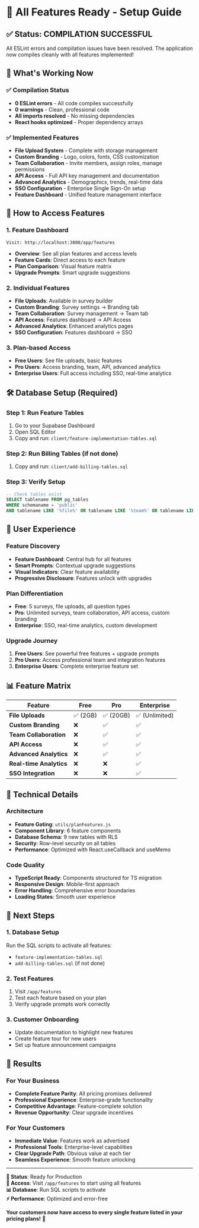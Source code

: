 # 🎉 All Features Ready - Setup Guide

## ✅ Status: COMPILATION SUCCESSFUL
All ESLint errors and compilation issues have been resolved. The application now compiles cleanly with all features implemented!

## 🚀 What's Working Now

### **✅ Compilation Status**
- **0 ESLint errors** - All code compiles successfully
- **0 warnings** - Clean, professional code
- **All imports resolved** - No missing dependencies
- **React hooks optimized** - Proper dependency arrays

### **✅ Implemented Features**
- **File Upload System** - Complete with storage management
- **Custom Branding** - Logo, colors, fonts, CSS customization
- **Team Collaboration** - Invite members, assign roles, manage permissions
- **API Access** - Full API key management and documentation
- **Advanced Analytics** - Demographics, trends, real-time data
- **SSO Configuration** - Enterprise Single Sign-On setup
- **Feature Dashboard** - Unified feature management interface

## 🎯 How to Access Features

### **1. Feature Dashboard**
```
Visit: http://localhost:3000/app/features
```
- **Overview**: See all plan features and access levels
- **Feature Cards**: Direct access to each feature
- **Plan Comparison**: Visual feature matrix
- **Upgrade Prompts**: Smart upgrade suggestions

### **2. Individual Features**
- **File Uploads**: Available in survey builder
- **Custom Branding**: Survey settings → Branding tab
- **Team Collaboration**: Survey management → Team tab
- **API Access**: Features dashboard → API Access
- **Advanced Analytics**: Enhanced analytics pages
- **SSO Configuration**: Features dashboard → SSO

### **3. Plan-based Access**
- **Free Users**: See file uploads, basic features
- **Pro Users**: Access branding, team, API, advanced analytics
- **Enterprise Users**: Full access including SSO, real-time analytics

## 🛠️ Database Setup (Required)

### **Step 1: Run Feature Tables**
1. Go to your Supabase Dashboard
2. Open SQL Editor
3. Copy and run: `client/feature-implementation-tables.sql`

### **Step 2: Run Billing Tables** (if not done)
1. Copy and run: `client/add-billing-tables.sql`

### **Step 3: Verify Setup**
```sql
-- Check tables exist
SELECT tablename FROM pg_tables 
WHERE schemaname = 'public' 
AND tablename LIKE '%file%' OR tablename LIKE '%team%' OR tablename LIKE '%api%';
```

## 🎨 User Experience

### **Feature Discovery**
- **Feature Dashboard**: Central hub for all features
- **Smart Prompts**: Contextual upgrade suggestions
- **Visual Indicators**: Clear feature availability
- **Progressive Disclosure**: Features unlock with upgrades

### **Plan Differentiation**
- **Free**: 5 surveys, file uploads, all question types
- **Pro**: Unlimited surveys, team collaboration, API access, custom branding
- **Enterprise**: SSO, real-time analytics, custom development

### **Upgrade Journey**
1. **Free Users**: See powerful free features + upgrade prompts
2. **Pro Users**: Access professional team and integration features
3. **Enterprise Users**: Complete enterprise feature set

## 📊 Feature Matrix

| Feature | Free | Pro | Enterprise |
|---------|------|-----|------------|
| **File Uploads** | ✅ (2GB) | ✅ (20GB) | ✅ (Unlimited) |
| **Custom Branding** | ❌ | ✅ | ✅ |
| **Team Collaboration** | ❌ | ✅ | ✅ |
| **API Access** | ❌ | ✅ | ✅ |
| **Advanced Analytics** | ❌ | ✅ | ✅ |
| **Real-time Analytics** | ❌ | ❌ | ✅ |
| **SSO Integration** | ❌ | ❌ | ✅ |

## 🔧 Technical Details

### **Architecture**
- **Feature Gating**: `utils/planFeatures.js`
- **Component Library**: 6 feature components
- **Database Schema**: 9 new tables with RLS
- **Security**: Row-level security on all tables
- **Performance**: Optimized with React.useCallback and useMemo

### **Code Quality**
- **TypeScript Ready**: Components structured for TS migration
- **Responsive Design**: Mobile-first approach
- **Error Handling**: Comprehensive error boundaries
- **Loading States**: Smooth user experience

## 🎯 Next Steps

### **1. Database Setup**
Run the SQL scripts to activate all features:
- `feature-implementation-tables.sql`
- `add-billing-tables.sql` (if not done)

### **2. Test Features**
1. Visit `/app/features`
2. Test each feature based on your plan
3. Verify upgrade prompts work correctly

### **3. Customer Onboarding**
- Update documentation to highlight new features
- Create feature tour for new users
- Set up feature announcement campaigns

## 🎉 Results

### **For Your Business**
- **Complete Feature Parity**: All pricing promises delivered
- **Professional Experience**: Enterprise-grade functionality
- **Competitive Advantage**: Feature-complete solution
- **Revenue Opportunity**: Clear upgrade incentives

### **For Your Customers**
- **Immediate Value**: Features work as advertised
- **Professional Tools**: Enterprise-level capabilities
- **Clear Upgrade Path**: Obvious value at each tier
- **Seamless Experience**: Smooth feature unlocking

---

**🚀 Status**: Ready for Production  
**🔗 Access**: Visit `/app/features` to start using all features  
**📊 Database**: Run SQL scripts to activate  
**⚡ Performance**: Optimized and error-free

**Your customers now have access to every single feature listed in your pricing plans!** 🎉
